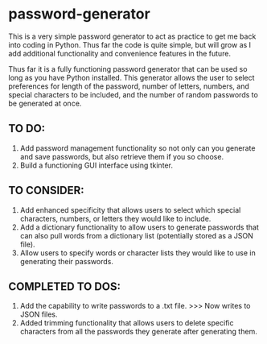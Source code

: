 # password-generator
This is a very simple password generator to act as practice to get me back into coding in Python. Thus far the code is quite simple, but will grow as I add additional functionality and convenience features in the future.

Thus far it is a fully functioning password generator that can be used so long as you have Python installed. This generator allows the user to select preferences for length of the password, number of letters, numbers, and special characters to be included, and the number of random passwords to be generated at once.

## TO DO:
1. Add password management functionality so not only can you generate and save passwords, but also retrieve them if you so choose.
2. Build a functioning GUI interface using tkinter.

## TO CONSIDER:
1. Add enhanced specificity that allows users to select which special characters, numbers, or letters they would like to include.
2. Add a dictionary functionality to allow users to generate passwords that can also pull words from a dictionary list (potentially stored as a JSON file).
3. Allow users to specify words or character lists they would like to use in generating their passwords.

## COMPLETED TO DOS:
1. Add the capability to write passwords to a .txt file. >>> Now writes to JSON files.
2. Added trimming functionality that allows users to delete specific characters from all the passwords they generate after generating them.
